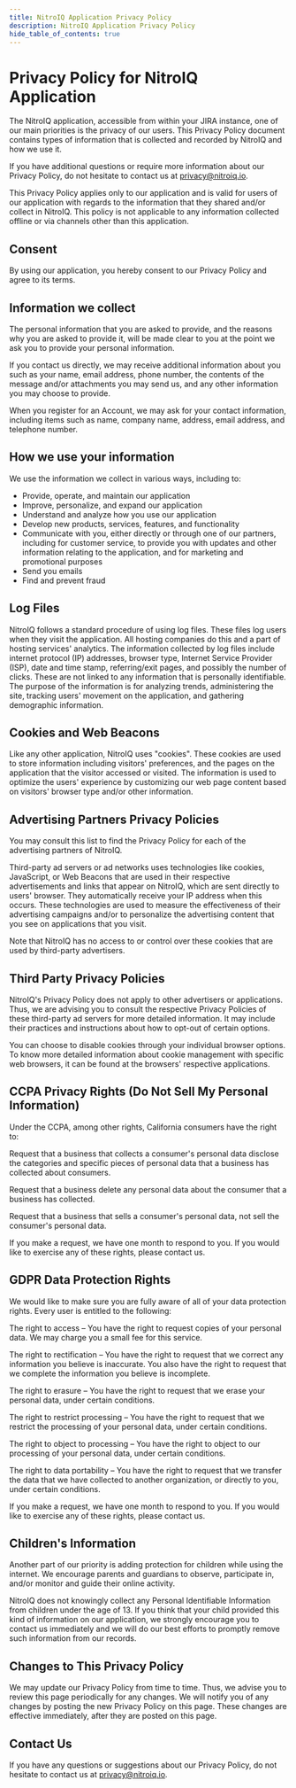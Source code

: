 ```yaml
---
title: NitroIQ Application Privacy Policy
description: NitroIQ Application Privacy Policy
hide_table_of_contents: true
---
```


Privacy Policy for NitroIQ Application
=================================

The NitroIQ application, accessible from within your JIRA instance, one of our main priorities is the privacy of our users. This Privacy Policy document contains types of information that is collected and recorded by NitroIQ and how we use it.

If you have additional questions or require more information about our Privacy Policy, do not hesitate to contact us at privacy@nitroiq.io.

This Privacy Policy applies only to our application and is valid for users of our application with regards to the information that they shared and/or collect in NitroIQ. This policy is not applicable to any information collected offline or via channels other than this application.

Consent
-------

By using our application, you hereby consent to our Privacy Policy and agree to its terms.

Information we collect
----------------------

The personal information that you are asked to provide, and the reasons why you are asked to provide it, will be made clear to you at the point we ask you to provide your personal information.

If you contact us directly, we may receive additional information about you such as your name, email address, phone number, the contents of the message and/or attachments you may send us, and any other information you may choose to provide.

When you register for an Account, we may ask for your contact information, including items such as name, company name, address, email address, and telephone number.

How we use your information
---------------------------

We use the information we collect in various ways, including to:

* Provide, operate, and maintain our application
* Improve, personalize, and expand our application
* Understand and analyze how you use our application
* Develop new products, services, features, and functionality
* Communicate with you, either directly or through one of our partners, including for customer service, to provide you with updates and other information relating to the application, and for marketing and promotional purposes
* Send you emails
* Find and prevent fraud

Log Files
---------

NitroIQ follows a standard procedure of using log files. These files log users when they visit the application. All hosting companies do this and a part of hosting services' analytics. The information collected by log files include internet protocol (IP) addresses, browser type, Internet Service Provider (ISP), date and time stamp, referring/exit pages, and possibly the number of clicks. These are not linked to any information that is personally identifiable. The purpose of the information is for analyzing trends, administering the site, tracking users' movement on the application, and gathering demographic information.

Cookies and Web Beacons
-----------------------

Like any other application, NitroIQ uses "cookies". These cookies are used to store information including visitors' preferences, and the pages on the application that the visitor accessed or visited. The information is used to optimize the users' experience by customizing our web page content based on visitors' browser type and/or other information.

Advertising Partners Privacy Policies
-------------------------------------

You may consult this list to find the Privacy Policy for each of the advertising partners of NitroIQ.

Third-party ad servers or ad networks uses technologies like cookies, JavaScript, or Web Beacons that are used in their respective advertisements and links that appear on NitroIQ, which are sent directly to users' browser. They automatically receive your IP address when this occurs. These technologies are used to measure the effectiveness of their advertising campaigns and/or to personalize the advertising content that you see on applications that you visit.

Note that NitroIQ has no access to or control over these cookies that are used by third-party advertisers.

Third Party Privacy Policies
----------------------------

NitroIQ's Privacy Policy does not apply to other advertisers or applications. Thus, we are advising you to consult the respective Privacy Policies of these third-party ad servers for more detailed information. It may include their practices and instructions about how to opt-out of certain options.

You can choose to disable cookies through your individual browser options. To know more detailed information about cookie management with specific web browsers, it can be found at the browsers' respective applications.

CCPA Privacy Rights (Do Not Sell My Personal Information)
---------------------------------------------------------

Under the CCPA, among other rights, California consumers have the right to:

Request that a business that collects a consumer's personal data disclose the categories and specific pieces of personal data that a business has collected about consumers.

Request that a business delete any personal data about the consumer that a business has collected.

Request that a business that sells a consumer's personal data, not sell the consumer's personal data.

If you make a request, we have one month to respond to you. If you would like to exercise any of these rights, please contact us.

GDPR Data Protection Rights
---------------------------

We would like to make sure you are fully aware of all of your data protection rights. Every user is entitled to the following:

The right to access – You have the right to request copies of your personal data. We may charge you a small fee for this service.

The right to rectification – You have the right to request that we correct any information you believe is inaccurate. You also have the right to request that we complete the information you believe is incomplete.

The right to erasure – You have the right to request that we erase your personal data, under certain conditions.

The right to restrict processing – You have the right to request that we restrict the processing of your personal data, under certain conditions.

The right to object to processing – You have the right to object to our processing of your personal data, under certain conditions.

The right to data portability – You have the right to request that we transfer the data that we have collected to another organization, or directly to you, under certain conditions.

If you make a request, we have one month to respond to you. If you would like to exercise any of these rights, please contact us.

Children's Information
----------------------

Another part of our priority is adding protection for children while using the internet. We encourage parents and guardians to observe, participate in, and/or monitor and guide their online activity.

NitroIQ does not knowingly collect any Personal Identifiable Information from children under the age of 13. If you think that your child provided this kind of information on our application, we strongly encourage you to contact us immediately and we will do our best efforts to promptly remove such information from our records.

Changes to This Privacy Policy
------------------------------

We may update our Privacy Policy from time to time. Thus, we advise you to review this page periodically for any changes. We will notify you of any changes by posting the new Privacy Policy on this page. These changes are effective immediately, after they are posted on this page.

Contact Us
----------

If you have any questions or suggestions about our Privacy Policy, do not hesitate to contact us at privacy@nitroiq.io.